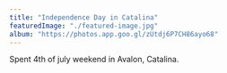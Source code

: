 ```yaml
---
title: "Independence Day in Catalina"
featuredImage: "./featured-image.jpg"
album: "https://photos.app.goo.gl/zUtdj6P7CH86ayo68"
---
```

Spent 4th of july weekend in Avalon, Catalina.
